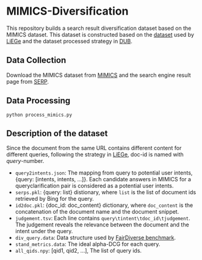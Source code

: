# MIMICS-Diversification

This repository builds a search result diversification dataset based on the MIMICS dataset. This dataset is constructed based on the [dataset](https://github.com/PxYu/LiEGe-SIGIR2022?tab=readme-ov-file) used by [LiEGe](https://dl.acm.org/doi/abs/10.1145/3477495.3532067) and the dataset processed strategy in [DUB](https://dl.acm.org/doi/10.1145/3583780.3615050).

## Data Collection

Download the MIMICS dataset from [MIMICS](https://github.com/castorini/mimics) and the search engine result page from [SERP](http://ciir.cs.umass.edu/downloads/mimics-serp/MIMICS-BingAPI-results.zip).

## Data Processing

```
python process_mimics.py
```

## Description of the dataset

Since the document from the same URL contains different content for different queries, following the strategy in [LiEGe](https://dl.acm.org/doi/abs/10.1145/3477495.3532067), doc-id is named with *query*-number.

- `query2intents.json`: The mapping from query to potential user intents, {query: [intents, intents, ...]}. Each candidate answers in MIMICS for a queryclarification pair is considered as a potential user intents.
- `serps.pkl`: {query: list} distionary, where `list` is the list of document ids retrieved by Bing for the query.
- `id2doc.pkl`: {doc_id: doc_content} dictionary, where `doc_content` is the concatenation of the document name and the document snippet.
- `judgement.tsv`: Each line contains `query\tintent\tdoc_id\tjudgement`. The judgement reveals the relevance between the document and the intent under the query.
- `div_query.data`: Data structure used by [FairDiverse benchmark](https://github.com/XuChen0427/FairDiverse/tree/master).
- `stand_metrics.data`: The ideal alpha-DCG for each query.
- `all_qids.npy`: [qid1, qid2, ...], The list of query ids.


